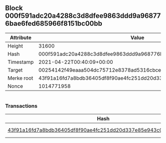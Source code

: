 ## Block 000f591adc20a4288c3d8dfee9863ddd9a968776bae6fed685966f8151bc00bb

Attribute | Value
--- | ---
Height | 31600
Hash | 000f591adc20a4288c3d8dfee9863ddd9a968776bae6fed685966f8151bc00bb
Timestamp | 2021-04-22T00:40:09+00:00
Target | 00254142f49eaaa504dc75712e8378ad5316cbcead634704b3734b6271167cc4
Merke root | 43f91a16fd7a8bdb36405df8f90ae4fc251dd20d337e85e943c00450f3b97ded
Nonce | 1014771958

```

```

### Transactions

Hash | Amount
--- | ---
[43f91a16fd7a8bdb36405df8f90ae4fc251dd20d337e85e943c00450f3b97ded](43f91a16fd7a8bdb36405df8f90ae4fc251dd20d337e85e943c00450f3b97ded.md) | 10.00000000 SKEPTI 
